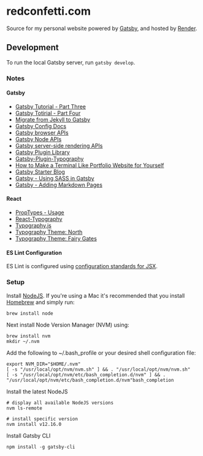 # redconfetti.com

Source for my personal website powered by [Gatsby](https://www.gatsbyjs.org/),
and hosted by [Render](https://render.com/).

## Development

To run the local Gatsby server, run `gatsby develop`.

### Notes

#### Gatsby

- [Gatsby Tutorial - Part Three](https://www.gatsbyjs.org/tutorial/part-three/)
- [Gatsby Totirial - Part Four](https://www.gatsbyjs.org/tutorial/part-four/)
- [Migrate from Jekyll to Gatsby](https://www.gatsbyjs.org/blog/2017-11-08-migrate-from-jekyll-to-gatsby/)
- [Gatsby Config Docs](https://www.gatsbyjs.org/docs/gatsby-config/)
- [Gatsby browser APIs](https://www.gatsbyjs.org/docs/browser-apis/)
- [Gatsby Node APIs](https://www.gatsbyjs.org/docs/node-apis/)
- [Gatsby server-side rendering APIs](https://www.gatsbyjs.org/docs/ssr-apis/)
- [Gatsby Plugin Library](https://www.gatsbyjs.org/plugins/)
- [Gatsby-Plugin-Typography](https://www.npmjs.com/package/gatsby-plugin-typography)
- [How to Make a Terminal Like Portfolio Website for Yourself](https://hackernoon.com/how-to-make-a-terminal-like-portfolio-website-for-yourself-27d7a7030004)
- [Gatsby Starter Blog](https://github.com/gatsbyjs/gatsby-starter-blog/blob/master/README.md)
- [Gatsby - Using SASS in Gatsby](https://www.gatsbyjs.org/docs/sass/)
- [Gatsby - Adding Markdown Pages](https://www.gatsbyjs.org/docs/adding-markdown-pages/)

#### React

- [PropTypes - Usage](https://github.com/facebook/prop-types#usage)
- [React-Typography](https://www.npmjs.com/package/react-typography)
- [Typography.js](https://kyleamathews.github.io/typography.js/)
- [Typography Theme: North](https://www.npmjs.com/package/typography-theme-north)
- [Typography Theme: Fairy Gates](https://www.npmjs.com/package/typography-theme-fairy-gates)

#### ES Lint Configuration

ES Lint is configured using [configuration standards for JSX].

[configuration standards for JSX]: https://github.com/standard/eslint-config-standard-jsx

### Setup

Install [NodeJS](https://nodejs.org/en/download/). If you're using a Mac it's
recommended that you install [Homebrew](https://brew.sh/) and simply run:

```shell
brew install node
```

Next install Node Version Manager (NVM) using:

```shell
brew install nvm
mkdir ~/.nvm
```

Add the following to ~/.bash_profile or your desired shell configuration file:

```shell
export NVM_DIR="$HOME/.nvm"
[ -s "/usr/local/opt/nvm/nvm.sh" ] && . "/usr/local/opt/nvm/nvm.sh"
[ -s "/usr/local/opt/nvm/etc/bash_completion.d/nvm" ] && . "/usr/local/opt/nvm/etc/bash_completion.d/nvm"bash_completion
```

Install the latest NodeJS

```shell
# display all available NodeJS versions
nvm ls-remote

# install specific version
nvm install v12.16.0
```

Install Gatsby CLI

```shell
npm install -g gatsby-cli
```
